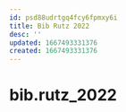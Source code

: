 ```yaml
---
id: psd88udrtgq4fcy6fpmxy6i
title: Bib Rutz 2022
desc: ''
updated: 1667493331376
created: 1667493331376
---
```

# bib.rutz_2022

